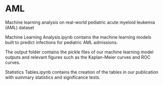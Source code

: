 # AML
Machine learning analysis on real-world pediatric acute myeloid leukemia (AML) dataset

Machine Learning Analysis.ipynb contains the machine learning models built to predict infections for pediatric AML admissions.

The output folder contains the pickle files of our machine learning model outputs and relevant figures such as the Kaplan-Meier curves and ROC curves.
  
Statistics Tables.ipynb contains the creation of the tables in our publication with summary statistics and significance tests.

